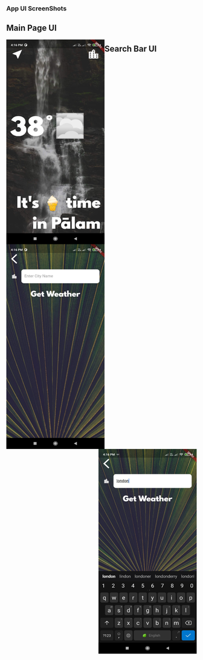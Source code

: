 ### App UI ScreenShots

## Main Page UI
<div>
<img src="images/4.jpg" width="260" height="540" align="left">
</div>

## Search Bar UI

<div>
<img src="images/1.jpg" width="260" height="540" align="left">
<img src="images/2.jpg" width="260" height="540" align="right">
</div>
